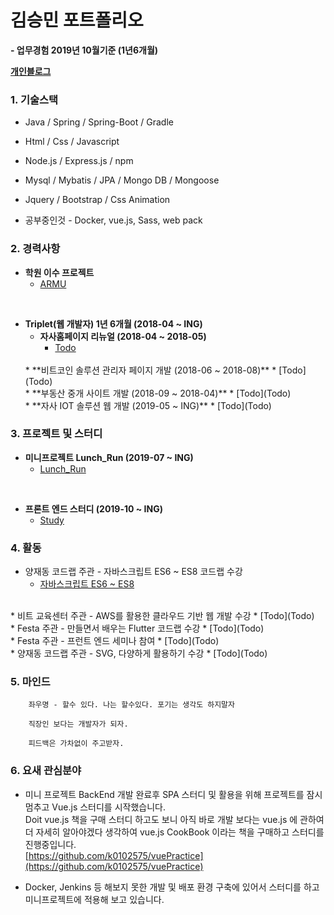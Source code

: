 # 김승민 포트폴리오

**- 업무경험 2019년 10월기준 (1년6개월)**

**[개인블로그](https://k0102575.github.io/)**

### 1. 기술스택

* Java / Spring / Spring-Boot / Gradle

* Html / Css / Javascript

* Node.js / Express.js / npm

* Mysql / Mybatis / JPA / Mongo DB / Mongoose

* Jquery / Bootstrap / Css Animation

* 공부중인것 - Docker, vue.js, Sass, web pack

### 2. 경력사항

- **학원 이수 프로젝트**
   * [ARMU](https://github.com/k0102575/ARMU)
<br>

- **Triplet(웹 개발자) 1년 6개월 (2018-04 ~ ING)**
   * **자사홈페이지 리뉴얼 (2018-04 ~ 2018-05)**
      * [Todo](Todo)
   <br>
   * **비트코인 솔루션 관리자 페이지 개발 (2018-06 ~ 2018-08)**
      * [Todo](Todo)
   <br>
   * **부동산 중개 사이트 개발 (2018-09 ~ 2018-04)**
      * [Todo](Todo)
   <br>
   * **자사 IOT 솔루션 웹 개발 (2019-05 ~ ING)**
      * [Todo](Todo)

### 3. 프로젝트 및 스터디

- **미니프로젝트 Lunch_Run (2019-07 ~ ING)**
   * [Lunch_Run](https://github.com/jmt-map/Lunch_Run_Server)
<br>

- **프론트 엔드 스터디 (2019-10 ~ ING)**
   * [Study](https://github.com/WANZARGEN/rare-idiots/wiki/Session-Plan)

### 4. 활동
   * 양재동 코드랩 주관 - 자바스크립트 ES6 ~ ES8 코드랩 수강
      * [자바스크립트 ES6 ~ ES8](https://k0102575.github.io/review/review-javascript-ES6)
   <br>
   * 비트 교육센터 주관 - AWS를 활용한 클라우드 기반 웹 개발 수강
      * [Todo](Todo)
   <br>
   * Festa 주관 - 만들면서 배우는 Flutter 코드랩 수강
      * [Todo](Todo)
   <br>
   * Festa 주관 - 프런트 엔드 세미나 참여
      * [Todo](Todo)
   <br>
   * 양재동 코드랩 주관 - SVG, 다양하게 활용하기 수강
      * [Todo](Todo)
   <br>

### 5. 마인드
```
    좌우명 - 할수 있다. 나는 할수있다. 포기는 생각도 하지말자

    직장인 보다는 개발자가 되자.

    피드백은 가차없이 주고받자.
```

### 6. 요새 관심분야
- 미니 프로젝트 BackEnd 개발 완료후 SPA 스터디 및 활용을 위해 프로젝트를 잠시 멈추고 Vue.js 스터디를 시작했습니다.<br>
   Doit vue.js 책을 구매 스터디 하고도 보니 아직 바로 개발 보다는 vue.js 에 관하여 더 자세히 알아야겠다 생각하여
   vue.js CookBook 이라는 책을 구매하고 스터디를 진행중입니다.<br>
   [https://github.com/k0102575/vuePractice](https://github.com/k0102575/vuePractice)
   <br>

- Docker, Jenkins 등 해보지 못한 개발 및 배포 환경 구축에 있어서 스터디를 하고 미니프로젝트에 적용해 보고 있습니다.
